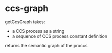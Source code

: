 ccs-graph
=========

getCcsGraph takes: 
- a CCS process as a string 
- a sequence of CCS process constant definition

returns the semantic graph of the proccs
